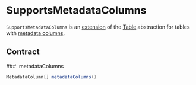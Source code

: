 # SupportsMetadataColumns

`SupportsMetadataColumns` is an [extension](#contract) of the [Table](Table.md) abstraction for tables with [metadata columns](#metadataColumns).

## Contract

### <span id="metadataColumns"> metadataColumns

```java
MetadataColumn[] metadataColumns()
```
